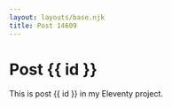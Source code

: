```yaml
---
layout: layouts/base.njk
title: Post 14609
---
```


# Post {{ id }}

This is post {{ id }} in my Eleventy project.
